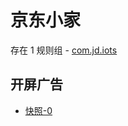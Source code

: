 # 京东小家

存在 1 规则组 - [com.jd.iots](/src/apps/com.jd.iots.ts)

## 开屏广告

- [快照-0](https://i.gkd.li/import/12901733)
